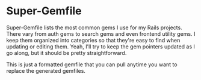 # Super-Gemfile

Super-Gemfile lists the most common gems I use for my Rails projects. There vary from auth gems to search gems and even frontend utility gems. I keep them organized into categories so that they're easy to find when updating or editing them. Yeah, I'll try to keep the gem pointers updated as I go along, but it should be pretty straightforward.

This is just a formatted gemfile that you can pull anytime you want to replace the generated gemfiles.
